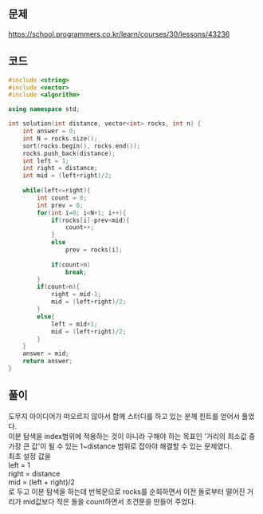## 문제
https://school.programmers.co.kr/learn/courses/30/lessons/43236
## 코드
``` C++
#include <string>
#include <vector>
#include <algorithm>

using namespace std;

int solution(int distance, vector<int> rocks, int n) {
    int answer = 0;
    int N = rocks.size();
    sort(rocks.begin(), rocks.end());
    rocks.push_back(distance);
    int left = 1;
    int right = distance;
    int mid = (left+right)/2;
     
    while(left<=right){
        int count = 0;
        int prev = 0;
        for(int i=0; i<N+1; i++){
            if(rocks[i]-prev<mid){
                count++;
            }
            else
                prev = rocks[i];
            
            if(count>n)
                break;
        }
        if(count>n){
            right = mid-1;
            mid = (left+right)/2;
        }
        else{
            left = mid+1;
            mid = (left+right)/2;
        }
    }
    answer = mid;
    return answer;
}
```
## 풀이
도무지 아이디어가 떠오르지 않아서 함께 스터디를 하고 있는 분께 힌트를 얻어서 풀었다.  
이분 탐색을 index범위에 적용하는 것이 아니라 구해야 하는 목표인 '거리의 최소값 중 가장 큰 값'이 될 수 있는 1~distance 범위로 잡아야 해결할 수 있는 문제였다.  
최초 설정 값을  
left = 1  
right = distance  
mid = (left + right)/2  
로 두고 이분 탐색을 하는데 반복문으로 rocks를 순회하면서 이전 돌로부터 떨어진 거리가 mid값보다 작은 돌을 count하면서 조건문을 만들어 주었다.
